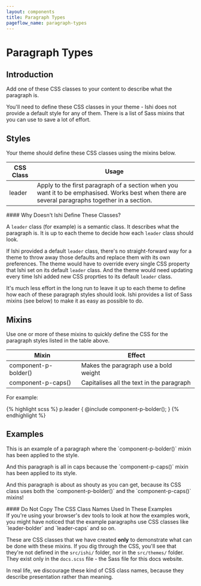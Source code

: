 ```yaml
---
layout: components
title: Paragraph Types
pageflow_name: paragraph-types
---
```


# Paragraph Types

## Introduction

Add one of these CSS classes to your content to describe what the paragraph is.

You'll need to define these CSS classes in your theme - Ishi does not provide a default style for any of them. There is a list of Sass mixins that you can use to save a lot of effort.

## Styles

Your theme should define these CSS classes using the mixins below.

CSS Class | Usage
----------|--------
leader | Apply to the first paragraph of a section when you want it to be emphasised. Works best when there are several paragraphs together in a section.

<div class="callout info" markdown="1">
#### Why Doesn't Ishi Define These Classes?

A `leader` class (for example) is a semantic class. It describes what the paragraph is. It is up to each theme to decide how each `leader` class should look.

If Ishi provided a default `leader` class, there's no straight-forward way for a theme to throw away those defaults and replace them with its own preferences. The theme would have to override every single CSS property that Ishi set on its default `leader` class. And the theme would need updating every time Ishi added new CSS proprties to its default `leader` class.

It's much less effort in the long run to leave it up to each theme to define how each of these paragraph styles should look. Ishi provides a list of Sass mixins (see below) to make it as easy as possible to do.
</div>

## Mixins

Use one or more of these mixins to quickly define the CSS for the paragraph styles listed in the table above.

Mixin | Effect
------|-------
component-p-bolder() | Makes the paragraph use a bold weight
component-p-caps() | Capitalises all the text in the paragraph

For example:

{% highlight scss %}
p.leader {
    @include component-p-bolder();
}
{% endhighlight %}

## Examples

<p class="leader-bolder" markdown="1">This is an example of a paragraph where the `component-p-bolder()` mixin has been applied to the style.</p>

<p class="leader-caps" markdown="1">And this paragraph is all in caps because the `component-p-caps()` mixin has been applied to its style.</p>

<p class="leader-bolder-caps" markdown="1">And this paragraph is about as shouty as you can get, because its CSS class uses both the `component-p-bolder()` and the `component-p-caps()` mixins!</p>

<div class="callout danger" markdown="1">
#### Do Not Copy The CSS Class Names Used In These Examples

<div class="content" markdown="1">
If you're using your browser's dev tools to look at how the examples work, you might have noticed that the example paragraphs use CSS classes like `leader-bolder` and `leader-caps` and so on.

These are CSS classes that we have created <strong>only</strong> to demonstrate what can be done with these mixins. If you dig through the CSS, you'll see that they're not defined in the `src/ishi/` folder, nor in the `src/themes/` folder. They exist only in the `docs.scss` file - the Sass file for this docs website.

In real life, we discourage these kind of CSS class names, because they describe presentation rather than meaning.
</div>
</div>